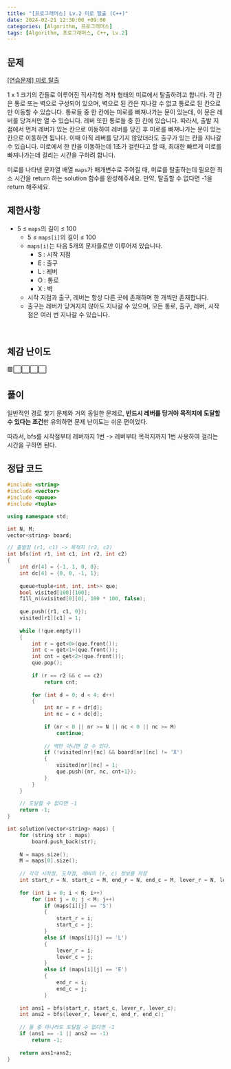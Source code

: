 ```yaml
---
title: "[프로그래머스] Lv.2 미로 탈출 (C++)"
date: 2024-02-21 12:30:00 +09:00
categories: [Algorithm, 프로그래머스]
tags: [Algorithm, 프로그래머스, C++, Lv.2]
---
```

## **문제**
[[연습문제] 미로 탈출](https://school.programmers.co.kr/learn/courses/30/lessons/159993)

1 x 1 크기의 칸들로 이루어진 직사각형 격자 형태의 미로에서 탈출하려고 합니다. 각 칸은 통로 또는 벽으로 구성되어 있으며, 벽으로 된 칸은 지나갈 수 없고 통로로 된 칸으로만 이동할 수 있습니다. 통로들 중 한 칸에는 미로를 빠져나가는 문이 있는데, 이 문은 레버를 당겨서만 열 수 있습니다. 레버 또한 통로들 중 한 칸에 있습니다. 따라서, 출발 지점에서 먼저 레버가 있는 칸으로 이동하여 레버를 당긴 후 미로를 빠져나가는 문이 있는 칸으로 이동하면 됩니다. 이때 아직 레버를 당기지 않았더라도 출구가 있는 칸을 지나갈 수 있습니다. 미로에서 한 칸을 이동하는데 1초가 걸린다고 할 때, 최대한 빠르게 미로를 빠져나가는데 걸리는 시간을 구하려 합니다.

미로를 나타낸 문자열 배열 `maps`가 매개변수로 주어질 때, 미로를 탈출하는데 필요한 최소 시간을 return 하는 solution 함수를 완성해주세요. 만약, 탈출할 수 없다면 -1을 return 해주세요.
<br>

## **제한사항**
- 5 ≤ `maps`의 길이 ≤ 100
    - 5 ≤ `maps[i]`의 길이 ≤ 100
    - `maps[i]`는 다음 5개의 문자들로만 이루어져 있습니다.
        - S : 시작 지점
        - E : 출구
        - L : 레버
        - O : 통로
        - X : 벽
    - 시작 지점과 출구, 레버는 항상 다른 곳에 존재하며 한 개씩만 존재합니다.
    - 출구는 레버가 당겨지지 않아도 지나갈 수 있으며, 모든 통로, 출구, 레버, 시작점은 여러 번 지나갈 수 있습니다.
<br>

## **체감 난이도**
🟩⬜⬜⬜⬜
<br>

## **풀이**
일반적인 경로 찾기 문제와 거의 동일한 문제로, **반드시 레버를 당겨야 목적지에 도달할 수 있다는 조건**만 유의하면 문제 난이도는 쉬운 편이었다.

따라서, bfs를 시작점부터 레버까지 1번 -> 레버부터 목적지까지 1번 사용하여 걸리는 시간을 구하면 된다.
<br>

## **정답 코드**
```c++
#include <string>
#include <vector>
#include <queue>
#include <tuple>

using namespace std;

int N, M;
vector<string> board;

// 출발점 (r1, c1) -> 목적지 (r2, c2)
int bfs(int r1, int c1, int r2, int c2)
{
    int dr[4] = {-1, 1, 0, 0};
    int dc[4] = {0, 0, -1, 1};
    
    queue<tuple<int, int, int>> que;
    bool visited[100][100];
    fill_n(&visited[0][0], 100 * 100, false);
    
    que.push({r1, c1, 0});
    visited[r1][c1] = 1;
    
    while (!que.empty())
    {
        int r = get<0>(que.front());
        int c = get<1>(que.front());
        int cnt = get<2>(que.front());
        que.pop();
        
        if (r == r2 && c == c2)
            return cnt;
        
        for (int d = 0; d < 4; d++)
        {
            int nr = r + dr[d];
            int nc = c + dc[d];
            
            if (nr < 0 || nr >= N || nc < 0 || nc >= M)
                continue;
            
            // 벽만 아니면 갈 수 있다.
            if (!visited[nr][nc] && board[nr][nc] != 'X')
            {
                visited[nr][nc] = 1;
                que.push({nr, nc, cnt+1});
            }
        }
    }
    
    // 도달할 수 없다면 -1
    return -1;
}

int solution(vector<string> maps) {
    for (string str : maps)
        board.push_back(str);
    
    N = maps.size();
    M = maps[0].size();
    
    // 각각 시작점, 도착점, 레버의 (r, c) 정보를 저장
    int start_r = N, start_c = M, end_r = N, end_c = M, lever_r = N, lever_c = M;
    
    for (int i = 0; i < N; i++)
        for (int j = 0; j < M; j++)
            if (maps[i][j] == 'S')
            {
                start_r = i;
                start_c = j;
            }
            else if (maps[i][j] == 'L')
            {
                lever_r = i;
                lever_c = j;
            }
            else if (maps[i][j] == 'E')
            {
                end_r = i;
                end_c = j;
            }
    
    int ans1 = bfs(start_r, start_c, lever_r, lever_c);
    int ans2 = bfs(lever_r, lever_c, end_r, end_c);
    
    // 둘 중 하나라도 도달할 수 없다면 -1
    if (ans1 == -1 || ans2 == -1)
        return -1;
    
    return ans1+ans2;
}
```